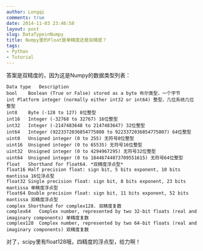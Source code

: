 ```yaml
---
author: Longqi
comments: true
date: 2014-11-03 23:46:58
layout: post
slug: DataTypeinNumpy
title: Numpy里的Float是单精度还是双精度？
tags:
- Python
- Tutorial
---
```


答案是双精度的，因为这是Numpy的数据类型列表：

	Data type	Description
	bool	Boolean (True or False) stored as a byte 布尔类型，一个字节
	int	Platform integer (normally either int32 or int64) 整型，几位系统几位整型
	int8	Byte (-128 to 127) 8位整型
	int16	Integer (-32768 to 32767) 16位整型
	int32	Integer (-2147483648 to 2147483647) 32位整型
	int64	Integer (9223372036854775808 to 9223372036854775807) 64位整型
	uint8	Unsigned integer (0 to 255) 无符号8位整型
	uint16	Unsigned integer (0 to 65535) 无符号16位整型
	uint32	Unsigned integer (0 to 4294967295) 无符号32位整型
	uint64	Unsigned integer (0 to 18446744073709551615) 无符号64位整型
	float	Shorthand for float64. *双精度浮点型*
	float16	Half precision float: sign bit, 5 bits exponent, 10 bits mantissa 16位浮点型
	float32	Single precision float: sign bit, 8 bits exponent, 23 bits mantissa 单精度浮点型
	float64	Double precision float: sign bit, 11 bits exponent, 52 bits mantissa 双精度浮点型
	complex	Shorthand for complex128. 双精度复数
	complex64	Complex number, represented by two 32-bit floats (real and imaginary components) 单精度复数
	complex128	Complex number, represented by two 64-bit floats (real and imaginary components) 双精度复数

对了，scipy里有float128哦，四精度的浮点型，给力啊！